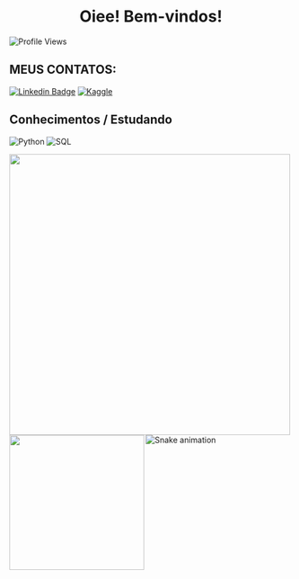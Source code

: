 <h1 align="center"> Oiee! Bem-vindos!</h1>

![Profile Views](https://estruyf-github.azurewebsites.net/api/VisitorHit?user=juliaeduarda-rg&repo=juliaeduarda-rg&countColor=darkgreen)


<h2>MEUS CONTATOS:</h2>

[![Linkedin Badge](https://img.shields.io/badge/LinkedIn-0077B5?style=for-the-badge&logo=linkedin&logoColor=white)](https://www.linkedin.com/in/julia--gomes/) 
[![Kaggle](https://img.shields.io/badge/kaggle-blue?style=for-the-badge)](https://www.kaggle.com/jliaeduarda)

<h2>Conhecimentos / Estudando </h2>

![Python](https://img.shields.io/badge/Python-14354C?style=for-the-badge&logo=python&logoColor=white)
![SQL](https://img.shields.io/badge/SQL-1C6758?style=for-the-badge)

  <img  align="left"  width="500px" src="https://github-readme-stats.vercel.app/api?username=juliaeduarda-rg&show_icons=true&theme=gruvbox_light"/>
  <img  align="left"  width="240px" src="https://github-readme-stats.vercel.app/api/top-langs/?username=juliaeduarda-rg&hide=shell&theme=gruvbox_light"/>


![Snake animation](https://github.com/juliaeduarda-rg/juliaeduarda-rg/blob/output/github-contribution-grid-snake.svg)

